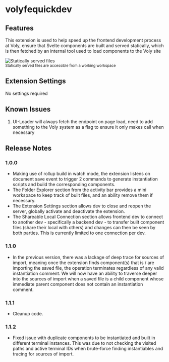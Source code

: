 # volyfequickdev

## Features

This extension is used to help speed up the frontend development process at Voly, ensure that Svelte components are built and served statically, which is then fetched by an internal tool used to load components to the Voly site

![Statically served files](https://ui.voly.co.uk/extension-media/volyfequickdev-treeview.png)
<br /><sup>Statically served files are accessible from a working workspace</sup>

## Extension Settings

No settings required

## Known Issues

1. UI-Loader will always fetch the endpoint on page load, need to add something to the Voly system as a flag to ensure it only makes call when necessary

## Release Notes

### 1.0.0

- Making use of rollup build in watch mode, the extension listens on document save event to trigger 2 commands to generate instantiation scripts and build the corresponding components.
- The Folder Explorer section from the activity bar provides a mini workspace to keep track of built files, and an ability remove them if necessary.
- The Extension Settings section allows dev to close and reopen the server, globally activate and deactivate the extension.
- The Shareable Local Connection section allows frontend dev to connect to another dev - specifically a backend dev - to transfer built component files (share their local with others) and changes can then be seen by both parties. This is currently limited to one connection per dev.

### 1.1.0
- In the previous version, there was a lackage of deep trace for sources of import, meaning once the extension finds component(s) that is / are importing the saved file, the operation terminates regardless of any valid instantiation comment. We will now have an ability to traverse deeper into the sources of import when a saved file is a child component whose immediate parent component does not contain an instantiation comment.

### 1.1.1
- Cleanup code.

### 1.1.2
- Fixed issue with duplicate components to be instantiated and built in different terminal instances. This was due to not checking the visited paths and active terminal IDs when brute-force finding instantiables and tracing for sources of import.
